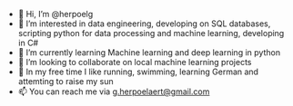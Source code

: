 - 👋 Hi, I’m @herpoelg
- 👀 I’m interested in data engineering, developing on SQL databases, scripting python for data processing and machine learning, developing in C#
- 🌱 I’m currently learning Machine learning and deep learning in python
- 💞️ I’m looking to collaborate on local machine learning projects
- :running_shirt_with_sash: In my free time I like running, swimming, learning German and attemting to raise my sun
- 📫 You can reach me via g.herpoelaert@gmail.com

<!---
herpoelg/herpoelg is a ✨ special ✨ repository because its `README.md` (this file) appears on your GitHub profile.
You can click the Preview link to take a look at your changes.
--->
